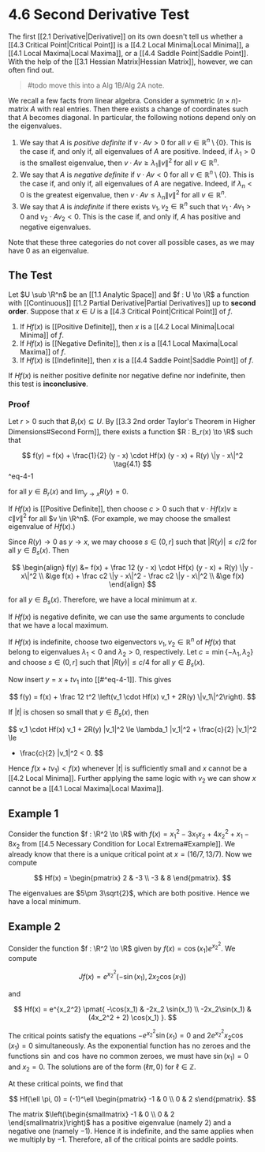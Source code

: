 # 4.6 Second Derivative Test

The first [[2.1 Derivative|Derivative]] on its own doesn't tell us whether a [[4.3 Critical Point|Critical Point]] is a [[4.2 Local Minima|Local Minima]], a [[4.1 Local Maxima|Local Maxima]], or a [[4.4 Saddle Point|Saddle Point]]. With the help of the [[3.1 Hessian Matrix|Hessian Matrix]], however, we can often find out.

> #todo move this into a Alg 1B/Alg 2A note.

We recall a few facts from linear algebra. Consider a symmetric $(n \times n)$-matrix $A$ with real entries. Then there exists a change of coordinates such that $A$ becomes diagonal. In particular, the following notions depend only on the eigenvalues.

1.  We say that $A$ is _positive definite_ if $v \cdot Av > 0$ for all $v \in \mathbb{R}^n \setminus \{0\}$. This is the case if, and only if, all eigenvalues of $A$ are positive. Indeed, if $\lambda_1 > 0$ is the smallest eigenvalue, then $v \cdot Av \ge \lambda_1 \|v\|^2$ for all $v \in \mathbb{R}^n$.
2.  We say that $A$ is _negative definite_ if $v \cdot Av < 0$ for all $v \in \mathbb{R}^n \setminus \{0\}$. This is the case if, and only if, all eigenvalues of $A$ are negative. Indeed, if $\lambda_n < 0$ is the greatest eigenvalue, then $v \cdot Av \le \lambda_n \|v\|^2$ for all $v \in \mathbb{R}^n$.
3.  We say that $A$ is _indefinite_ if there exists $v_1, v_2 \in \mathbb{R}^n$ such that $v_1 \cdot Av_1 > 0$ and $v_2 \cdot Av_2 < 0$. This is the case if, and only if, $A$ has positive and negative eigenvalues.

Note that these three categories do not cover all possible cases, as we may have $0$ as an eigenvalue.

## The Test

Let $U \sub \R^n$ be an [[1.1 Analytic Space]] and $f : U \to \R$ a function with [[Continuous]] [[1.2 Partial Derivative|Partial Derivatives]] up to **second order**. Suppose that $x \in U$ is a [[4.3 Critical Point|Critical Point]] of $f$.

1.  If $Hf(x)$ is [[Positive Definite]], then $x$ is a [[4.2 Local Minima|Local Minima]] of $f$.
2.  If $Hf(x)$ is [[Negative Definite]], then $x$ is a [[4.1 Local Maxima|Local Maxima]] of $f$.
3.  If $Hf(x)$ is [[Indefinite]], then $x$ is a [[4.4 Saddle Point|Saddle Point]] of $f$.

If $Hf(x)$ is neither positive definite nor negative define nor indefinite, then this test is **inconclusive**.

### Proof

Let $r > 0$ such that $B_r(x) \subseteq U$. By [[3.3 2nd order Taylor's Theorem in Higher Dimensions#Second Form]], there exists a function $R : B_r(x) \to \R$ such that

$$
f(y) = f(x) + \frac{1}{2} (y - x) \cdot Hf(x) (y - x) + R(y) \|y - x\|^2 \tag{4.1}
$$
^eq-4-1

for all $y \in B_r(x)$ and $\lim_{y \to x} R(y) = 0$.

If $Hf(x)$ is [[Positive Definite]], then choose $c > 0$ such that $v \cdot Hf(x) v \ge c\|v\|^2$ for all $v \in \R^n$. (For example, we may choose the smallest eigenvalue of $Hf(x)$.) 

Since $R(y) \to 0$ as $y \to x$, we may choose $s \in (0, r]$ such that $|R(y)| \le c/2$ for all $y \in B_s(x)$. Then

$$
\begin{align}
f(y)
&= 	f(x)
	+ \frac 12 (y - x) \cdot Hf(x) (y - x)
	+ R(y) \|y - x\|^2
\\
&\ge
	f(x)
	+ \frac c2 \|y - x\|^2 - \frac c2 \|y - x\|^2
\\
&\ge f(x)
\end{align}
$$

for all $y \in B_s(x)$. Therefore, we have a local minimum at $x$.

If $Hf(x)$ is negative definite, we can use the same arguments to conclude that we have a local maximum.

If $Hf(x)$ is indefinite, choose two eigenvectors $v_1, v_2 \in \mathbb{R}^n$ of $Hf(x)$ that belong to eigenvalues $\lambda_1 < 0$ and $\lambda_2 > 0$, respectively. Let $c = \min\{-\lambda_1, \lambda_2\}$ and choose $s \in (0, r]$ such that $|R(y)| \le c/4$ for all $y \in B_s(x)$.

Now insert $y = x + tv_1$ into [[#^eq-4-1]]. This gives

$$
f(y) = f(x) + \frac 12 t^2 \left(v_1 \cdot Hf(x) v_1 + 2R(y) \|v_1\|^2\right).
$$

If $|t|$ is chosen so small that $y \in B_s(x)$, then

$$
v_1 \cdot Hf(x) v_1 + 2R(y) \|v_1\|^2
\le
\lambda_1 \|v_1\|^2 + \frac{c}{2} \|v_1\|^2
\le
- \frac{c}{2} \|v_1\|^2 < 0.
$$

Hence $f(x + tv_1) < f(x)$ whenever $|t|$ is sufficiently small and $x$ cannot be a [[4.2 Local Minima]]. Further applying the same logic with $v_2$ we can show $x$ cannot be a [[4.1 Local Maxima|Local Maxima]].

## Example 1

Consider the function $f : \R^2 \to \R$ with $f(x) = x_1^2 - 3x_1 x_2 + 4x_2^2 + x_1 - 8x_2$ from [[4.5 Necessary Condition for Local Extrema#Example]]. We already know that there is a unique critical point at $x = (16/7, 13/7)$. Now we compute

$$
Hf(x) = \begin{pmatrix}
	2 & -3 \\
	-3 & 8
\end{pmatrix}.
$$

The eigenvalues are $5\pm 3\sqrt{2}$, which are both positive. Hence we have a local minimum.

## Example 2

Consider the function $f : \R^2 \to \R$ given by $f(x) = \cos(x_1) e^{x_2^2}$. We compute

$$
Jf(x) = e^{x_2^2} (-\sin(x_1), 2x_2 \cos(x_1))
$$

and

$$
Hf(x) = e^{x_2^2} \pmat{
	-\cos(x_1) & -2x_2 \sin(x_1) \\
	-2x_2\sin(x_1) & (4x_2^2 + 2) \cos(x_1)
}.
$$

The critical points satisfy the equations $-e^{x_2^2} \sin(x_1) = 0$ and $2e^{x_2^2} x_2 \cos(x_1) = 0$ simultaneously. As the exponential function has no zeroes and the functions $\sin$ and $\cos$ have no common zeroes, we must have $\sin(x_1) = 0$ and $x_2 = 0$. The solutions are of the form $(\ell \pi, 0)$ for $\ell \in \mathbb{Z}$.

At these critical points, we find that

$$
Hf(\ell \pi, 0) = (-1)^\ell \begin{pmatrix}
	-1 & 0 \\
	0 & 2
s\end{pmatrix}.
$$

The matrix $\left(\begin{smallmatrix} -1 & 0 \\ 0 & 2 \end{smallmatrix}\right)$ has a positive eigenvalue (namely $2$) and a negative one (namely $-1$). Hence it is indefinite, and the same applies when we multiply by $-1$. Therefore, all of the critical points are saddle points.
